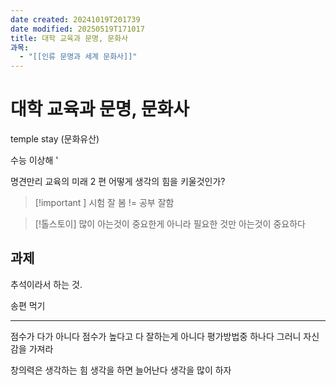 ```yaml
---
date created: 20241019T201739
date modified: 20250519T171017
title: 대학 교육과 문명, 문화사
과목:
  - "[[인류 문명과 세계 문화사]]"
---
```


# 대학 교육과 문명, 문화사

temple stay (문화유산)

수능 이상해 '

명견만리 교육의 미래 2 편 어떻게 생각의 힘을 키울것인가?

> [!important ]
> 시험 잘 봄 != 공부 잘함

> [!톨스토이]
> 많이 아는것이 중요한게 아니라 필요한 것만 아는것이 중요하다

## 과제

추석이라서 하는 것.

송편 먹기

---

점수가 다가 아니다
점수가 높다고 다 잘하는게 아니다
평가방법중 하나다
그러니 자신감을 가져라

창의력은 생각하는 힘
생각을 하면 늘어난다
생각을 많이 하자
